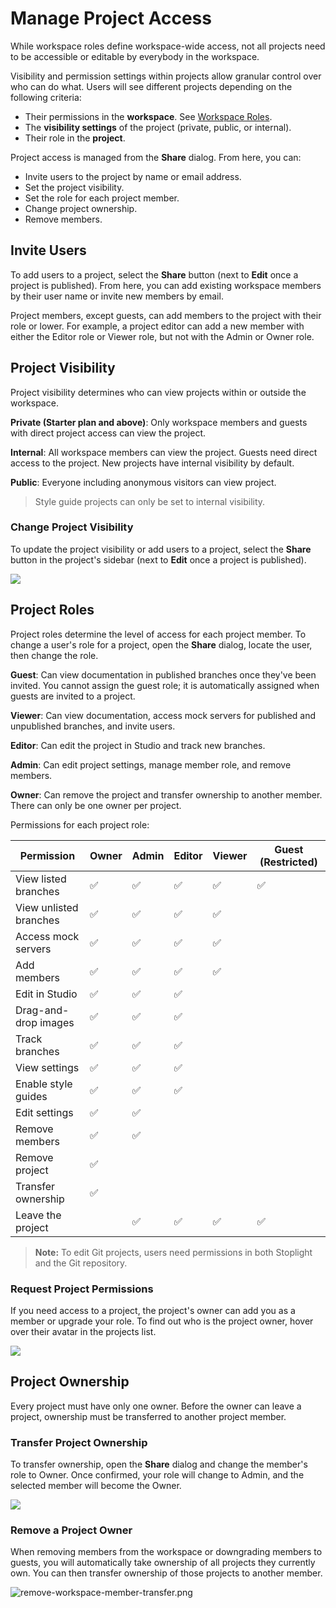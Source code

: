 # Manage Project Access

While workspace roles define workspace-wide access, not all projects need to be accessible or editable by everybody in the workspace. 

Visibility and permission settings within projects allow granular control over who can do what. Users will see different projects depending on the following criteria:

- Their permissions in the **workspace**. See [Workspace Roles](k.workspace-roles.md).  
- The **visibility settings** of the project (private, public, or internal).
- Their role in the **project**. 

Project access is managed from the **Share** dialog. From here, you can:

- Invite users to the project by name or email address.
- Set the project visibility.
- Set the role for each project member.
- Change project ownership.
- Remove members.

## Invite Users

To add users to a project, select the **Share** button (next to **Edit** once a project is published). From here, you can add existing workspace members by their user name or invite new members by email.

Project members, except guests, can add members to the project with their role or lower. For example, a project editor can add a new member with either the Editor role or Viewer role, but not with the Admin or Owner role.

## Project Visibility

Project visibility determines who can view projects within or outside the workspace. 

**Private (Starter plan and above)**: Only workspace members and guests with direct project access can view the project.

**Internal**: All workspace members can view the project. Guests need direct access to the project. New projects have internal visibility by default. 

**Public**: Everyone including anonymous visitors can view project.

> Style guide projects can only be set to internal visibility. 

### Change Project Visibility

To update the project visibility or add users to a project, select the **Share** button in the project's sidebar (next to **Edit** once a project is published).

![](../assets/images/manage-project-access.png)

## Project Roles

Project roles determine the level of access for each project member. To change a user's role for a project, open the **Share** dialog, locate the user, then change the role. 

**Guest**: Can view documentation in published branches once they've been invited. You cannot assign the guest role; it is automatically assigned when guests are invited to a project.

**Viewer**: Can view documentation, access mock servers for published and unpublished branches, and invite users. 

**Editor**: Can edit the project in Studio and track new branches.

**Admin**: Can edit project settings, manage member role, and remove members.

**Owner**: Can remove the project and transfer ownership to another member. There can only be one owner per project.

Permissions for each project role:

| Permission                | Owner | Admin | Editor | Viewer | Guest (Restricted) |
|---------------------------|-------|-------|--------|--------|--------|
| View listed branches      | ✅     | ✅     | ✅      | ✅      | ✅     |
| View unlisted branches | ✅     | ✅     | ✅      | ✅      |        |
| Access mock servers       | ✅     | ✅     | ✅      | ✅      |        |
| Add members               | ✅     | ✅     | ✅      | ✅      |        |
| Edit in Studio            | ✅     | ✅     | ✅      |        |         |
| Drag-and-drop images      | ✅     | ✅     | ✅      |        |         |
| Track branches            | ✅     | ✅     | ✅      |        |         |
| View settings             | ✅     | ✅     | ✅      |        |        |
| Enable style guides       | ✅     | ✅     | ✅    |        |        |
| Edit settings             | ✅     | ✅     |        |        |        |
| Remove members            | ✅     | ✅     |        |        |        |
| Remove project            | ✅     |       |        |        |        |
| Transfer ownership        | ✅     |       |        |        |        |
| Leave the project         |       | ✅     | ✅      | ✅      |✅       |

> **Note:** To edit Git projects, users need permissions in both Stoplight and the Git repository.

### Request Project Permissions

If you need access to a project, the project's owner can add you as a member or upgrade your role. To find out who is the project owner, hover over their avatar in the projects list.

![](../assets/images/projects-list-project-owner.png)

## Project Ownership

Every project must have only one owner. Before the owner can leave a project, ownership must be transferred to another project member. 

### Transfer Project Ownership

To transfer ownership, open the **Share** dialog and change the member's role to Owner. Once confirmed, your role will change to Admin, and the selected member will become the Owner.

<!--
focus: false
-->
![](../assets/images/transfer-project-ownership.png)

### Remove a Project Owner

When removing members from the workspace or downgrading members to guests, you will automatically take ownership of all projects they currently own. You can then transfer ownership of those projects to another member.

<!--
focus: false
-->
![remove-workspace-member-transfer.png](https://stoplight.io/api/v1/projects/cHJqOjI/images/08dqEfmITlA)






